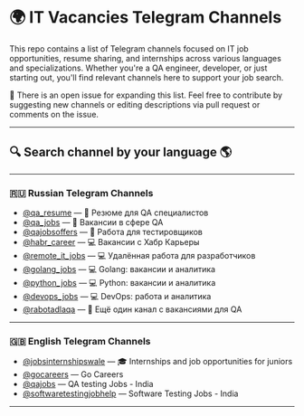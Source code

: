 # 🌍 IT Vacancies Telegram Channels

This repo contains a list of Telegram channels focused on IT job opportunities, resume sharing, and internships across various languages and specializations. Whether you're a QA engineer, developer, or just starting out, you'll find relevant channels here to support your job search.

📌 There is an open issue for expanding this list. Feel free to contribute by suggesting new channels or editing descriptions via pull request or comments on the issue.

---

## 🔍 Search channel by your language 🌎

---

### 🇷🇺 Russian Telegram Channels

- [@qa_resume](https://t.me/qa_resumes) — 📄 Резюме для QA специалистов
- [@qa_jobs](https://t.me/qa_jobs) — 🧪 Вакансии в сфере QA
- [@qajobsoffers](https://t.me/qajobsoffers) — 🧪 Работа для тестировщиков
- [@habr_career](https://t.me/habr_career) — 💻 Вакансии с Хабр Карьеры
- [@remote_it_jobs](https://t.me/remote_it_jobs) — 💻 Удалённая работа для разработчиков
- [@golang_jobs](https://t.me/golang_jobs) — 💻 Golang: вакансии и аналитика
- [@python_jobs](https://t.me/python_jobs) — 💻 Python: вакансии и аналитика
- [@devops_jobs](https://t.me/devops_jobs) — 💻 DevOps: работа и аналитика
- [@rabotadlaqa](https://t.me/rabotadlaqa) — 🧪 Ещё один канал с вакансиями для QA

---

### 🇬🇧 English Telegram Channels

- [@jobsinternshipswale](https://t.me/jobsinternshipswale) — 🎓 Internships and job opportunities for juniors
- [@gocareers](https://t.me/s/gocareers) — Go Careers
- [@qajobs](https://telegram.me/qajobs) — QA testing Jobs - India
- [@softwaretestingjobhelp](https://t.me/softwaretestingjobhelp) — Software Testing Jobs - India

---
